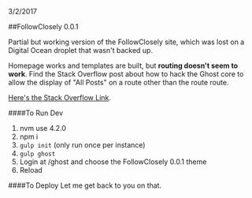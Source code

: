 3/2/2017

##FollowClosely 0.0.1

Partial but working version of the FollowClosely site, which was lost on a Digital Ocean droplet that wasn't backed up.

Homepage works and templates are built, but **routing doesn't seem to work**. Find the Stack Overflow post about how to hack the Ghost core to allow the display of "All Posts" on a route other than the route route.

[Here's the Stack Overflow Link](http://stackoverflow.com/questions/23640333/is-there-a-way-to-give-ghost-static-pages-access-to-the-posts-variable-that-in).

####To Run Dev
1. nvm use 4.2.0
2. npm i
3. `gulp init` (only run once per instance)
4. `gulp ghost`
5. Login at /ghost and choose the FollowClosely 0.0.1 theme
6. Reload

####To Deploy
Let me get back to you on that.
